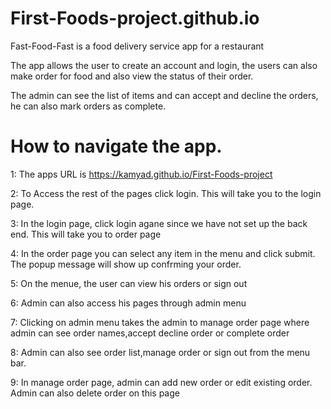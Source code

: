 # First-Foods-project.github.io
Fast-Food-Fast is a food delivery service app for a restaurant

The app allows the user to create an account and login, the users can also make order for food and also view the status of their order.

The admin can see the list of items and can accept and decline the orders, he can also mark orders as complete.

# How to navigate the app.
  1: The apps URL is https://kamyad.github.io/First-Foods-project
  
  2: To Access the rest of the pages click login. This will take you to the login page.
  
  3: In the login page, click login agane since we have not set up the back end. This will take you to order page
  
  4: In the order page you can select any item in the menu and click submit. The popup message will show up confrming your order.
  
  5: On the menue, the user can view his orders or sign out
  
  6: Admin can also access his pages through admin menu
  
  7: Clicking on admin menu takes the admin to manage order page where admin can see order names,accept  decline order or complete order
  
  8: Admin can also see order list,manage order or sign out from the menu bar.
  
  9: In manage order page, admin can add new order or edit existing order. Admin can also delete order on this page
